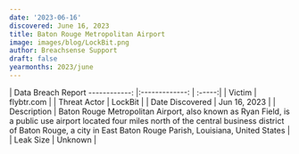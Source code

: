 ```yaml
---
date: '2023-06-16'
discovered: June 16, 2023
title: Baton Rouge Metropolitan Airport
image: images/blog/LockBit.png
author: Breachsense Support
draft: false
yearmonths: 2023/june
---
```



| Data Breach Report
------------:     |:-------------:    | :-----:|
| Victim      | flybtr.com      | 
| Threat Actor      | LockBit      | 
| Date Discovered      | Jun 16, 2023      | 
| Description      | Baton Rouge Metropolitan Airport, also known as Ryan Field, is a public use airport located four miles north of the central business district of Baton Rouge, a city in East Baton Rouge Parish, Louisiana, United States      | 
| Leak Size      | Unknown      | 

